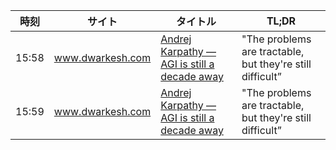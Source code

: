 | 時刻 | サイト | タイトル | TL;DR |
|---|---|---|---|
| 15:58 | www.dwarkesh.com | [Andrej Karpathy — AGI is still a decade away](2025-10-26-andrej-karpathy-agi-is-still-a-decade-away-dc08e95a.md) | "The problems are tractable, but they're still difficult” |
| 15:59 | www.dwarkesh.com | [Andrej Karpathy — AGI is still a decade away](2025-10-26-andrej-karpathy-agi-is-still-a-decade-away-dc08e95a.md) | "The problems are tractable, but they're still difficult” |
